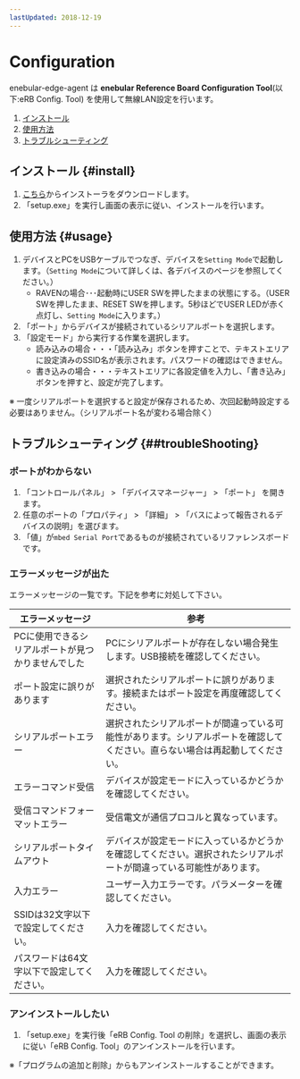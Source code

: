 ```yaml
---
lastUpdated: 2018-12-19
---
```


# Configuration

enebular-edge-agent は **enebular Reference Board Configuration Tool**(以下:eRB Config. Tool) を使用して無線LAN設定を行います。

1. [インストール](#install)
1. [使用方法](#usage)
1. [トラブルシューティング](#troubleShooting)

## インストール {#install}

1. [こちら](https://download.enebular.com/eRB-Config-Tool/eRBConfigTool.msi)からインストーラをダウンロードします。
1. 「setup.exe」を実行し画面の表示に従い、インストールを行います。

## 使用方法 {#usage}

1. デバイスとPCをUSBケーブルでつなぎ、デバイスを`Setting Mode`で起動します。（`Setting Mode`について詳しくは、各デバイスのページを参照してください。）
    - RAVENの場合･･･起動時にUSER SWを押したままの状態にする。（USER SWを押したまま、RESET SWを押します。5秒ほどでUSER LEDが赤く点灯し、`Setting Mode`に入ります。）
1. 「ポート」からデバイスが接続されているシリアルポートを選択します。
1. 「設定モード」から実行する作業を選択します。
    - 読み込みの場合・・・「読み込み」ボタンを押すことで、テキストエリアに設定済みのSSID名が表示されます。パスワードの確認はできません。
    - 書き込みの場合・・・テキストエリアに各設定値を入力し、「書き込み」ボタンを押すと、設定が完了します。

※ 一度シリアルポートを選択すると設定が保存されるため、次回起動時設定する必要はありません。（シリアルポート名が変わる場合除く）

## トラブルシューティング {##troubleShooting}

### ポートがわからない

1. 「コントロールパネル」 > 「デバイスマネージャー」 > 「ポート」 を開きます。
1.  任意のポートの「プロパティ」 > 「詳細」 > 「バスによって報告されるデバイスの説明」を選びます。
1. 「値」が`mbed Serial Port`であるものが接続されているリファレンスボードです。

### エラーメッセージが出た

エラーメッセージの一覧です。下記を参考に対処して下さい。

| エラーメッセージ | 参考 |
| --------- | ----------  |
| PCに使用できるシリアルポートが見つかりませんでした | PCにシリアルポートが存在しない場合発生します。USB接続を確認してください。|
| ポート設定に誤りがあります | 選択されたシリアルポートに誤りがあります。接続またはポート設定を再度確認してください。
| シリアルポートエラー| 選択されたシリアルポートが間違っている可能性があります。シリアルポートを確認してください。直らない場合は再起動してください。|
| エラーコマンド受信| デバイスが設定モードに入っているかどうかを確認してください。|
| 受信コマンドフォーマットエラー| 受信電文が通信プロコルと異なっています。|
| シリアルポートタイムアウト | デバイスが設定モードに入っているかどうかを確認してください。選択されたシリアルポートが間違っている可能性があります。|
| 入力エラー |ユーザー入力エラーです。パラメーターを確認してください。|
| SSIDは32文字以下で設定してください。| 入力を確認してください。 |
| パスワードは64文字以下で設定してください。| 入力を確認してください。 |

### アンインストールしたい

1. 「setup.exe」を実行後「eRB Config. Tool の削除」を選択し、画面の表示に従い「eRB Config. Tool」のアンインストールを行います。

※「プログラムの追加と削除」からもアンインストールすることができます。